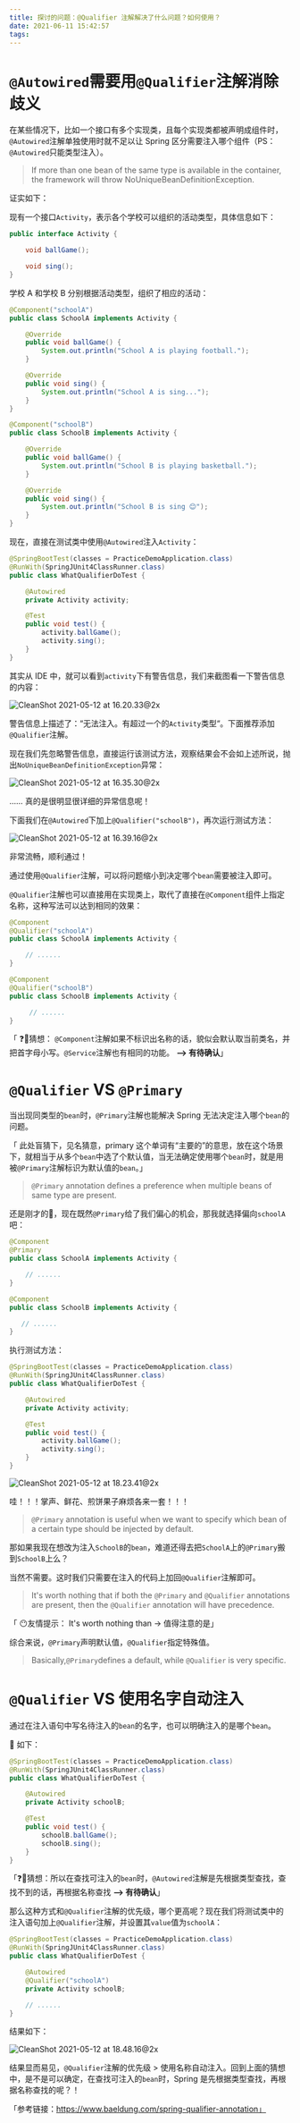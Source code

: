 ```yaml
---
title: 探讨的问题：@Qualifier 注解解决了什么问题？如何使用？
date: 2021-06-11 15:42:57
tags:
---
```


# `@Autowired`需要用`@Qualifier`注解消除歧义

在某些情况下，比如一个接口有多个实现类，且每个实现类都被声明成组件时，`@Autowired`注解单独使用时就不足以让 Spring 区分需要注入哪个组件（PS：`@Autowired`只能类型注入）。

> If more than one bean of the same type is available in the container, the framework will throw NoUniqueBeanDefinitionException. 

证实如下：

现有一个接口`Activity`，表示各个学校可以组织的活动类型，具体信息如下：

```Java
public interface Activity {

    void ballGame();

    void sing();
}
``` 

学校 A 和学校 B 分别根据活动类型，组织了相应的活动：

```Java
@Component("schoolA")
public class SchoolA implements Activity {

    @Override
    public void ballGame() {
        System.out.println("School A is playing football.");
    }

    @Override
    public void sing() {
        System.out.println("School A is sing...");
    }
}
```

```Java
@Component("schoolB")
public class SchoolB implements Activity {

    @Override
    public void ballGame() {
        System.out.println("School B is playing basketball.");
    }

    @Override
    public void sing() {
        System.out.println("School B is sing 😊");
    }
}
```

现在，直接在测试类中使用`@Autowired`注入`Activity`：

```Java
@SpringBootTest(classes = PracticeDemoApplication.class)
@RunWith(SpringJUnit4ClassRunner.class)
public class WhatQualifierDoTest {

    @Autowired
    private Activity activity;

    @Test
    public void test() {
        activity.ballGame();
        activity.sing();
    }
}
```

其实从 IDE 中，就可以看到`activity`下有警告信息，我们来截图看一下警告信息的内容：

![CleanShot 2021-05-12 at 16.20.33@2x](http://192.168.33.10:8899/test/2021/JUNE/THURSDAY/CleanShot%202021-05-12%20at%2016.20.33@2x.png)


警告信息上描述了：“无法注入。有超过一个的`Activity`类型“。下面推荐添加`@Qualifier`注解。

现在我们先忽略警告信息，直接运行该测试方法，观察结果会不会如上述所说，抛出`NoUniqueBeanDefinitionException`异常：

![CleanShot 2021-05-12 at 16.35.30@2x](http://192.168.33.10:8899/test/2021/JUNE/THURSDAY/CleanShot%202021-05-12%20at%2016.35.30@2x.png)


…… 真的是很明显很详细的异常信息呢！

下面我们在`@Autowired`下加上`@Qualifier("schoolB")`，再次运行测试方法：

![CleanShot 2021-05-12 at 16.39.16@2x](http://192.168.33.10:8899/test/2021/JUNE/THURSDAY/CleanShot%202021-05-12%20at%2016.39.16@2x.png)


非常流畅，顺利通过！

通过使用`@Qualifier`注解，可以将问题缩小到决定哪个`bean`需要被注入即可。

`@Qualifier`注解也可以直接用在实现类上，取代了直接在`@Component`组件上指定名称，这种写法可以达到相同的效果：

```Java
@Component
@Qualifier("schoolA")
public class SchoolA implements Activity {

    // ......
}
```

```Java
@Component
@Qualifier("schoolB")
public class SchoolB implements Activity {

     // ......
}
```

「 ❓🌰猜想： `@Component`注解如果不标识出名称的话，貌似会默认取当前类名，并把首字母小写。`@Service`注解也有相同的功能。 **--> 有待确认**」

# `@Qualifier` VS `@Primary`

当出现同类型的`bean`时，`@Primary`注解也能解决 Spring 无法决定注入哪个`bean`的问题。

「 此处盲猜下，见名猜意，primary 这个单词有“主要的”的意思，放在这个场景下，就相当于从多个`bean`中选了个默认值，当无法确定使用哪个`bean`时，就是用被`@Primary`注解标识为默认值的`bean`。」

> `@Primary` annotation defines a preference when multiple beans of same type are present.

还是刚才的🌰，现在既然`@Primary`给了我们偏心的机会，那我就选择偏向`schoolA`吧：

```Java
@Component
@Primary
public class SchoolA implements Activity {

    // ......
}
```

```Java
@Component
public class SchoolB implements Activity {

   // ......
}
```

执行测试方法：

```Java
@SpringBootTest(classes = PracticeDemoApplication.class)
@RunWith(SpringJUnit4ClassRunner.class)
public class WhatQualifierDoTest {

    @Autowired
    private Activity activity;

    @Test
    public void test() {
        activity.ballGame();
        activity.sing();
    }
}
```

![CleanShot 2021-05-12 at 18.23.41@2x](http://192.168.33.10:8899/test/2021/JUNE/THURSDAY/CleanShot%202021-05-12%20at%2018.23.41@2x.png)

哇！！！掌声、鲜花、煎饼果子麻烦各来一套！！！

> `@Primary` annotation is useful when we want to specify which bean of a certain type should be injected by default.

那如果我现在想改为注入`SchoolB`的`bean`，难道还得去把`SchoolA`上的`@Primary`搬到`SchoolB`上么？

当然不需要。这时我们只需要在注入的代码上加回`@Qualifier`注解即可。

> It's worth nothing that if both the `@Primary` and `@Qualifier` annotations are present, then the `@Qualifier` annotation will have precedence.

「 😶友情提示： It's worth nothing than -> 值得注意的是」

综合来说，`@Primary`声明默认值，`@Qualifier`指定特殊值。

> Basically,`@Primary`defines a default, while `@Qualifier` is very specific.

# `@Qualifier` VS 使用名字自动注入

通过在注入语句中写名待注入的`bean`的名字，也可以明确注入的是哪个`bean`。


🌰 如下：

```Java
@SpringBootTest(classes = PracticeDemoApplication.class)
@RunWith(SpringJUnit4ClassRunner.class)
public class WhatQualifierDoTest {

    @Autowired
    private Activity schoolB;

    @Test
    public void test() {
        schoolB.ballGame();
        schoolB.sing();
    }
}
```

「❓🌰猜想：所以在查找可注入的`bean`时，`@Autowired`注解是先根据类型查找，查找不到的话，再根据名称查找 **--> 有待确认**」

那么这种方式和`@Qualifier`注解的优先级，哪个更高呢？现在我们将测试类中的注入语句加上`@Qualifier`注解，并设置其`value`值为`schoolA`：

```Java
@SpringBootTest(classes = PracticeDemoApplication.class)
@RunWith(SpringJUnit4ClassRunner.class)
public class WhatQualifierDoTest {

    @Autowired
    @Qualifier("schoolA")
    private Activity schoolB;

    // ......
}
```

结果如下：

![CleanShot 2021-05-12 at 18.48.16@2x](http://192.168.33.10:8899/test/2021/JUNE/THURSDAY/CleanShot%202021-05-12%20at%2018.48.16@2x.png)

结果显而易见，`@Qualifier`注解的优先级 > 使用名称自动注入。回到上面的猜想中，是不是可以确定，在查找可注入的`bean`时，Spring 是先根据类型查找，再根据名称查找的呢？！


「参考链接：https://www.baeldung.com/spring-qualifier-annotation」
